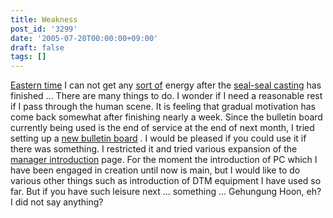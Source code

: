 ```yaml
---
title: Weakness
post_id: '3299'
date: '2005-07-20T00:00:00+09:00'
draft: false
tags: []
---
```


[Eastern time](/!/thA/) I can not get any [sort of](/!/thA/) energy after the [seal-seal casting](/!/thA/) has finished ... There are many things to do. I wonder if I need a reasonable rest if I pass through the human scene. It is feeling that gradual motivation has come back somewhat after finishing nearly a week. Since the bulletin board currently being used is the end of service at the end of next month, I tried setting up a [new bulletin board](https://twitter.com/danmaq) . I would be pleased if you could use it if there was something. I restricted it and tried various expansion of the [manager introduction](/tag/head) page. For the moment the introduction of PC which I have been engaged in creation until now is main, but I would like to do various other things such as introduction of DTM equipment I have used so far. But if you have such leisure next ... something ... Gehungung Hoon, eh? I did not say anything?